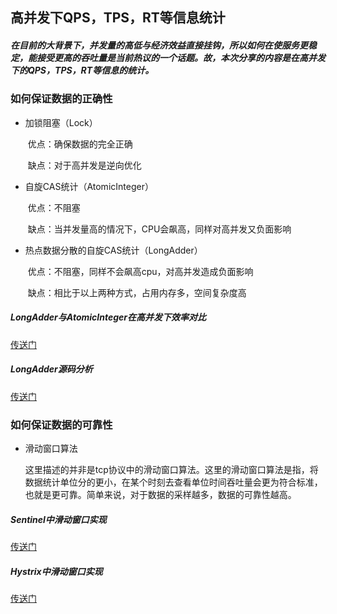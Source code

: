 ## 高并发下QPS，TPS，RT等信息统计

##### 在目前的大背景下，并发量的高低与经济效益直接挂钩，所以如何在使服务更稳定，能接受更高的吞吐量是当前热议的一个话题。故，本次分享的内容是在高并发下的QPS，TPS，RT等信息的统计。



### 如何保证数据的正确性

- 加锁阻塞（Lock）

  ​	优点：确保数据的完全正确

  ​	缺点：对于高并发是逆向优化

- 自旋CAS统计（AtomicInteger）

  ​	优点：不阻塞

  ​	缺点：当并发量高的情况下，CPU会飙高，同样对高并发又负面影响

- 热点数据分散的自旋CAS统计（LongAdder）

  ​	优点：不阻塞，同样不会飙高cpu，对高并发造成负面影响

  ​	缺点：相比于以上两种方式，占用内存多，空间复杂度高

##### LongAdder与AtomicInteger在高并发下效率对比

[传送门]([https://github.com/Never12581/study-demo/blob/master/md/吞吐量统计策略/LongAdder与AtomicLong速度对比.md])

##### LongAdder源码分析

[传送门]([https://github.com/Never12581/study-demo/blob/master/md/吞吐量统计策略/LongAdder源码分析.md.md])

### 如何保证数据的可靠性

- 滑动窗口算法

  ​	这里描述的并非是tcp协议中的滑动窗口算法。这里的滑动窗口算法是指，将数据统计单位分的更小，在某个时刻去查看单位时间吞吐量会更为符合标准，也就是更可靠。简单来说，对于数据的采样越多，数据的可靠性越高。

##### Sentinel中滑动窗口实现

[传送门](https://github.com/Never12581/study-demo/blob/master/md/吞吐量统计策略/Hystrix中滑动窗口的实现.md)

##### Hystrix中滑动窗口实现

[传送门](https://github.com/Never12581/study-demo/blob/master/md/吞吐量统计策略/sentinel中滑动窗口的实现.md)

